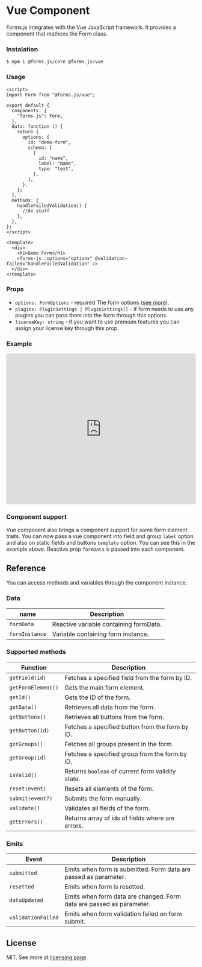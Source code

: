 # Vue Component

Forms.js integrates with the Vue JavaScript framework. It provides a component that mathces the Form class.

### Instalation

```shell
$ npm i @forms.js/core @forms.js/vue
```

### Usage

```vue
<script>
import Form from "@forms.js/vue";

export default {
  components: {
    "forms-js": Form,
  },
  data: function () {
    return {
      options: {
        id: "demo-form",
        schema: [
          {
            id: "name",
            label: "Name",
            type: "text",
          },
        ],
      },
    };
  },
  methods: {
    handleFailedValidation() {
      //do stuff
    },
  },
};
</script>

<template>
  <div>
    <h1>Demo Form</h1>
    <forms-js :options="options" @validation-failed="handleFailedValidation" />
  </div>
</template>
```

### Props

- `options: FormOptions` - <span class="badge warning">required</span> The form options (<a href="https://formsjs.io/documentation/v1/form">see more</a>).
- `plugins: PluginSettings | PluginSettings[]` - if form needs to use any plugins you can pass them into the form through this options.
- `licenseKey: string` - if you want to use premium features you can assign your license key through this prop.

### Example

<iframe height="400" style="width: 100%;" scrolling="no" title="forms.js - vue example" src="https://codepen.io/trilmatic/embed/KKEGNjp?default-tab=js%2Cresult" frameborder="no" loading="lazy" allowtransparency="true" allowfullscreen="true">
  See the Pen <a href="https://codepen.io/trilmatic/pen/KKEGNjp">
  forms.js - vue example</a> by Trilmatic (<a href="https://codepen.io/trilmatic">@trilmatic</a>)
  on <a href="https://codepen.io">CodePen</a>.
</iframe>

### Component support

Vue component also brings a component support for some form element traits. You can now pass a vue component into field and group `label` option and also on static fields and buttons `template` option. You can see this in the example above. Reactive prop `formData` is passed into each component.

## Reference

You can access methods and variables through the component instance.

### Data

<table>
  <thead>
    <tr>
      <th>name</th>
      <th>Description</th>
    </tr>
  </thead>
  <tbody>
    <tr>
      <td><code>formData</code></td>
      <td>Reactive variable containing formData.</td>
    </tr>
    <tr>
      <td><code>formInstance</code></td>
      <td>Variable containing form instance.</td>
    </tr>
  </tbody>
</table>

### Supported methods

<table>
  <thead>
    <tr>
      <th>Function</th>
      <th>Description</th>
    </tr>
  </thead>
  <tbody>
    <tr>
      <td><code>getField(id)</code></td>
      <td>Fetches a specified field from the form by ID.</td>
    </tr>
    <tr>
      <td><code>getFormElement()</code></td>
      <td>Gets the main form element.</td>
    </tr>
    <tr>
      <td><code>getId()</code></td>
      <td>Gets the ID of the form.</td>
    </tr>
    <tr>
      <td><code>getData()</code></td>
      <td>Retrieves all data from the form.</td>
    </tr>
    <tr>
      <td><code>getButtons()</code></td>
      <td>Retrieves all buttons from the form.</td>
    </tr>
    <tr>
      <td><code>getButton(id)</code></td>
      <td>Fetches a specified button from the form by ID.</td>
    </tr>
    <tr>
      <td><code>getGroups()</code></td>
      <td>Fetches all groups present in the form.</td>
    </tr>
    <tr>
      <td><code>getGroup(id)</code></td>
      <td>Fetches a specified group from the form by ID.</td>
    </tr>
    <tr>
      <td><code>isValid()</code></td>
      <td>Returns <code>boolean</code> of current form validity state.</td>
    </tr>
    <tr>
      <td><code>reset(event)</code></td>
      <td>Resets all elements of the form.</td>
    </tr>
    <tr>
      <td><code>submit(event?)</code></td>
      <td>Submits the form manually.</td>
    </tr>
    <tr>
      <td><code>validate()</code></td>
      <td>Validates all fields of the form.</td>
    </tr>
    <tr>
      <td><code>getErrors()</code></td>
      <td>Returns array of ids of fields where are errors.</td>
    </tr>
  </tbody>
</table>

### Emits

<table>
  <thead>
    <tr>
      <th>Event</th>
      <th>Description</th>
    </tr>
  </thead>
  <tbody>
    <tr>
      <td><code>submitted</code></td>
      <td>Emits when form is submitted. Form data are passed as parameter.</td>
    </tr>
    <tr>
      <td><code>resetted</code></td>
      <td>Emits when form is resetted.</td>
    </tr>
    <tr>
      <td><code>dataUpdated</code></td>
      <td>Emits when form data are changed. Form data are passed as parameter.</td>
    </tr>
    <tr>
      <td><code>validationFailed</code></td>
      <td>Emits when form validation failed on form submit.</td>
    </tr>
  </tbody>
</table>

<h2 id="license">License</h2>

MIT. See more at <a href="https://formsjs.io/documentation/v1/licensing">licensing page</a>.
